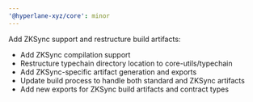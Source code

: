 ```yaml
---
'@hyperlane-xyz/core': minor
---
```


Add ZKSync support and restructure build artifacts:

- Add ZKSync compilation support
- Restructure typechain directory location to core-utils/typechain
- Add ZKSync-specific artifact generation and exports
- Update build process to handle both standard and ZKSync artifacts
- Add new exports for ZKSync build artifacts and contract types
